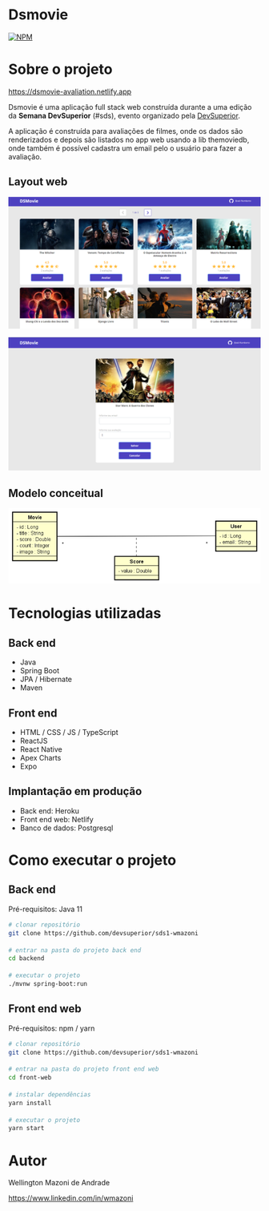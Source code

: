 # Dsmovie 
[![NPM](https://img.shields.io/npm/l/react)](https://github.com/devsuperior/sds1-wmazoni/blob/master/LICENSE) 

# Sobre o projeto

https://dsmovie-avaliation.netlify.app

Dsmovie é uma aplicação full stack web construída durante a uma edição da **Semana DevSuperior** (#sds), evento organizado pela [DevSuperior](https://devsuperior.com "Site da DevSuperior").

A aplicação é construída para avaliações de filmes, onde os dados são renderizados e depois são listados no app web usando a lib themoviedb, onde também é possível cadastra um email pelo o usuário para fazer a avaliação.

## Layout web
![Web 1](https://github.com/Jose-Humberto-07/assests/blob/main/1.png)

![Web 2](https://github.com/Jose-Humberto-07/assests/blob/main/2.png)

## Modelo conceitual
![Modelo Conceitual](https://github.com/Jose-Humberto-07/assests/blob/main/dominio.png)

# Tecnologias utilizadas
## Back end
- Java
- Spring Boot
- JPA / Hibernate
- Maven
## Front end
- HTML / CSS / JS / TypeScript
- ReactJS
- React Native
- Apex Charts
- Expo
## Implantação em produção
- Back end: Heroku
- Front end web: Netlify
- Banco de dados: Postgresql

# Como executar o projeto

## Back end
Pré-requisitos: Java 11

```bash
# clonar repositório
git clone https://github.com/devsuperior/sds1-wmazoni

# entrar na pasta do projeto back end
cd backend

# executar o projeto
./mvnw spring-boot:run
```

## Front end web
Pré-requisitos: npm / yarn

```bash
# clonar repositório
git clone https://github.com/devsuperior/sds1-wmazoni

# entrar na pasta do projeto front end web
cd front-web

# instalar dependências
yarn install

# executar o projeto
yarn start
```

# Autor

Wellington Mazoni de Andrade

https://www.linkedin.com/in/wmazoni

